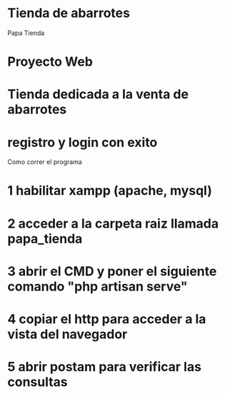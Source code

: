 # Tienda de abarrotes
Papa Tienda
# Proyecto Web
# Tienda dedicada a la venta de abarrotes
# registro y login con exito


Como correr el programa
# 1 habilitar xampp (apache, mysql)
# 2 acceder a la carpeta raiz llamada papa_tienda
# 3 abrir el CMD y poner el siguiente comando "php artisan serve"
# 4 copiar el http para acceder a la vista del navegador
# 5 abrir postam para verificar las consultas
